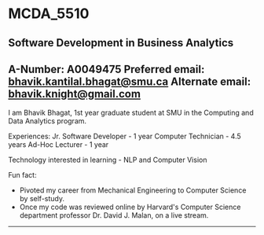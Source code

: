 # MCDA_5510
## Software Development in Business Analytics

A-Number: A0049475
Preferred email: bhavik.kantilal.bhagat@smu.ca
Alternate email: bhavik.knight@gmail.com
---

I am Bhavik Bhagat, 1st year graduate student at SMU in the Computing and Data Analytics program.

Experiences:
Jr. Software Developer - 1 year
Computer Technician - 4.5 years
Ad-Hoc Lecturer - 1 year

Technology interested in learning - NLP and Computer Vision

Fun fact: 
- Pivoted my career from Mechanical Engineering to Computer Science by self-study. 
- Once my code was reviewed online by Harvard's Computer Science department professor Dr. David J. Malan, on a live stream.
---


